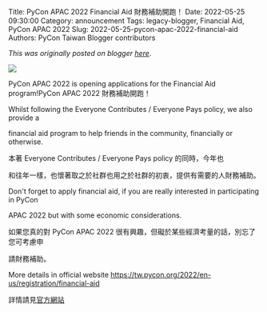Title: PyCon APAC 2022 Financial Aid  財務補助開跑！
Date: 2022-05-25 09:30:00
Category: announcement
Tags: legacy-blogger, Financial Aid, PyCon APAC 2022
Slug: 2022-05-25-pycon-apac-2022-financial-aid
Authors: PyCon Taiwan Blogger contributors

*This was originally posted on blogger [here](https://pycontw.blogspot.com/2022/05/pycon-apac-2022-financial-aid.html)*.

<!--more-->

[![](https://blogger.googleusercontent.com/img/a/AVvXsEhb2Gxl75WaJOqCa2vfI9641OaG32Xd808WJSzE0sVBn1_zxlfleK0T9rEjZWHH3Q8a_enljdV2NbDLxedoNXjNlXq8AFJx4ekj6PCl_DcJmcALIQEe0svp6mHPJkcdbkgXeoVdWk-2K2coqqpB7cN2zyC-bisYr8RjNSuGKmNqhkO3BI6ZfAuQd4dZMw=w320-h286)](https://blogger.googleusercontent.com/img/a/AVvXsEhb2Gxl75WaJOqCa2vfI9641OaG32Xd808WJSzE0sVBn1_zxlfleK0T9rEjZWHH3Q8a_enljdV2NbDLxedoNXjNlXq8AFJx4ekj6PCl_DcJmcALIQEe0svp6mHPJkcdbkgXeoVdWk-2K2coqqpB7cN2zyC-bisYr8RjNSuGKmNqhkO3BI6ZfAuQd4dZMw)  

PyCon APAC 2022 is opening applications for the Financial Aid program!PyCon APAC 2022 財務補助開跑！

Whilst following the Everyone Contributes / Everyone Pays policy, we also provide a

financial aid program to help friends in the community, financially or otherwise.

本著 Everyone Contributes / Everyone Pays policy 的同時，今年也

和往年一樣，也懷著取之於社群也用之於社群的初衷，提供有需要的人財務補助。

Don't forget to apply financial aid, if you are really interested in participating in PyCon

APAC 2022 but with some economic considerations.

如果您真的對 PyCon APAC 2022 很有興趣，但礙於某些經濟考量的話，別忘了您可考慮申

請財務補助。

More details in official website <https://tw.pycon.org/2022/en-us/registration/financial-aid>

詳情請見[官方網站](https://tw.pycon.org/2022/zh-hant/registration/financial-aid)
